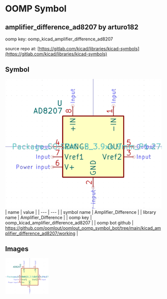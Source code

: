 # OOMP Symbol  
## amplifier_difference_ad8207  by arturo182  
  
oomp key: oomp_kicad_amplifier_difference_ad8207  
  
source repo at: [https://gitlab.com/kicad/libraries/kicad-symbols](https://gitlab.com/kicad/libraries/kicad-symbols)  
## Symbol  
  
[![working.png](working_600.png)](working.png)  
| name | value | 
| --- | --- | 
| symbol name | Amplifier_Difference | 
| library name | Amplifier_Difference | 
| oomp key | oomp_kicad_amplifier_difference_ad8207 | 
| oomp bot github | https://github.com/oomlout/oomlout_oomp_symbol_bot/tree/main/kicad_amplifier_difference_ad8207/working | 
## Images  
  
[![working.png](working_140.png)](working.png)  
